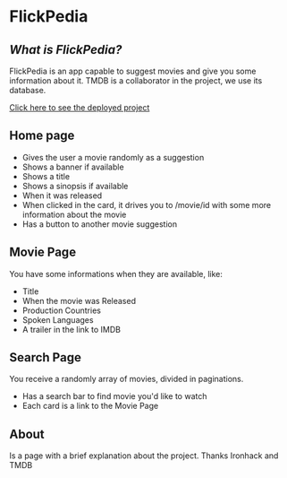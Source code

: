 # FlickPedia
## _What is FlickPedia?_

FlickPedia is an app capable to suggest movies and give you some information about it. TMDB is a collaborator in the project, we use its database.

[Click here to see the deployed project](https://thirsty-goldstine-dfff85.netlify.app/)

## Home page

- Gives the user a movie randomly as a suggestion
- Shows a banner if available
- Shows a title
- Shows a sinopsis if available
- When it was released
- When clicked in the card, it drives you to /movie/id with some more information about the movie 
- Has a button to another movie suggestion


## Movie Page
You have some informations when they are available, like:
- Title
- When the movie was Released
- Production Countries
- Spoken Languages
- A trailer in the link to IMDB

## Search Page
You receive a randomly array of movies, divided in paginations.
- Has a search bar to find movie you'd like to watch
- Each card is a link to the Movie Page


## About
Is a page with a brief explanation about the project.
Thanks Ironhack and TMDB
